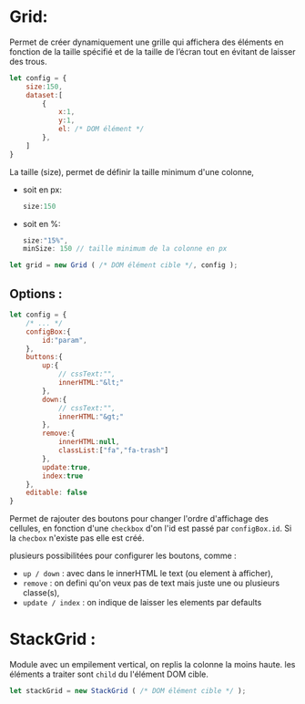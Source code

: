 # Grid:

Permet de créer dynamiquement une grille qui affichera des éléments en fonction de la taille spécifié et de la taille de l’écran tout en évitant de laisser des trous.

```javascript
let config = {
	size:150,
	dataset:[
		{
			x:1,
			y:1,
			el: /* DOM élément */
		},
	]
}
```

La taille (size), permet de définir la taille minimum d'une colonne, 
- soit en px:
	```javascript
	size:150
	```
- soit en %:
	```javascript
	size:"15%",
	minSize: 150 // taille minimum de la colonne en px
	```
```javascript
let grid = new Grid ( /* DOM élément cible */, config );
```

## Options :
```javascript
let config = {
	/* ... */
	configBox:{
		id:"param",
	},
	buttons:{
		up:{
			// cssText:"",
			innerHTML:"&lt;"
		},
		down:{
			// cssText:"",
			innerHTML:"&gt;"
		},
		remove:{
			innerHTML:null,
			classList:["fa","fa-trash"]
		},
		update:true,
		index:true
	},
	editable: false
}
```		

Permet de rajouter des boutons pour changer l'ordre d'affichage des cellules, en fonction d'une `checkbox`  d'on l'id est passé par `configBox.id`. Si la `checbox` n'existe pas elle est créé.

plusieurs possibilitées pour configurer les boutons, comme :
- `up / down` : avec dans le innerHTML le text (ou element à afficher),
- `remove` : on defini qu'on veux pas de text mais juste une ou plusieurs classe(s),
- `update / index` : on indique de laisser les elements par defaults

# StackGrid :

Module avec un empilement vertical, on replis la colonne la moins haute. les éléments a traiter sont `child` du l'élément DOM cible.

```javascript
let stackGrid = new StackGrid ( /* DOM élément cible */ );
```		
